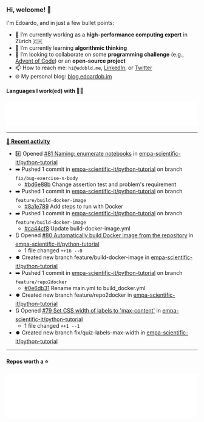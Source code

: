 ### Hi, welcome! 👋 

I'm Edoardo, and in just a few bullet points:

- 🔭 I’m currently working as a **high-performance computing expert** in Zürich 🇨🇭
- 🌱 I’m currently learning **algorithmic thinking**
- 👯 I’m looking to collaborate on some **programming challenge** (e.g., [Advent of Code](https://github.com/edoardob90/aoc2022)) or an **open-source project**
- 📫 How to reach me: `hi@edobld.me`, [LinkedIn](https://linkedin.com/in/edobld), or [Twitter](https://twitter.com/edobld)
- 🌐 My personal blog: [blog.edoardob.im](https://blog.edoardob.im)

#### Languages I work(ed) with 👨‍💻

<img src="https://github.com/edoardob90/edoardob90/blob/main/.cache/languages.svg">

---

**[📰 Recent activity](https://github.com/edoardob90)**
* #️⃣ Opened [#81 Naming: enumerate notebooks](https://github.com/empa-scientific-it/python-tutorial/issues/81) in [empa-scientific-it/python-tutorial](https://github.com/empa-scientific-it/python-tutorial)
* ➡️ Pushed 1 commit in [empa-scientific-it/python-tutorial](https://github.com/empa-scientific-it/python-tutorial) on branch `fix/bug-exercise-n-body`
  * [#bd6e88b](https://github.com/empa-scientific-it/python-tutorial/commit/bd6e88b) Change assertion test and problem&#39;s requirement
* ➡️ Pushed 1 commit in [empa-scientific-it/python-tutorial](https://github.com/empa-scientific-it/python-tutorial) on branch `feature/build-docker-image`
  * [#8a1e789](https://github.com/empa-scientific-it/python-tutorial/commit/8a1e789) Add steps to run with Docker
* ➡️ Pushed 1 commit in [empa-scientific-it/python-tutorial](https://github.com/empa-scientific-it/python-tutorial) on branch `feature/build-docker-image`
  * [#ca44cf8](https://github.com/empa-scientific-it/python-tutorial/commit/ca44cf8) Update build-docker-image.yml
* 🔃 Opened [#80 Automatically build Docker image from the repository](https://github.com/empa-scientific-it/python-tutorial/pull/80) in [empa-scientific-it/python-tutorial](https://github.com/empa-scientific-it/python-tutorial)
  * 1 file changed `++16 --0`
* ⏺️ Created new branch feature/build-docker-image in [empa-scientific-it/python-tutorial](https://github.com/empa-scientific-it/python-tutorial)
* ➡️ Pushed 1 commit in [empa-scientific-it/python-tutorial](https://github.com/empa-scientific-it/python-tutorial) on branch `feature/repo2docker`
  * [#0e6db31](https://github.com/empa-scientific-it/python-tutorial/commit/0e6db31) Rename main.yml to build_docker.yml
* ⏺️ Created new branch feature/repo2docker in [empa-scientific-it/python-tutorial](https://github.com/empa-scientific-it/python-tutorial)
* 🔃 Opened [#79 Set CSS width of labels to &#39;max-content&#39;](https://github.com/empa-scientific-it/python-tutorial/pull/79) in [empa-scientific-it/python-tutorial](https://github.com/empa-scientific-it/python-tutorial)
  * 1 file changed `++1 --1`
* ⏺️ Created new branch fix/quiz-labels-max-width in [empa-scientific-it/python-tutorial](https://github.com/empa-scientific-it/python-tutorial)


---

#### Repos worth a ⭐

<img src="https://github.com/edoardob90/edoardob90/blob/main/.cache/stars.svg">

<!--
- ⚡ Fun fact: ...
- 🤔 I’m looking for help with ...
- 💬 Ask me about ...
-->
